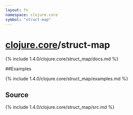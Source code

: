 ```yaml
---
layout: fn
namespace: clojure.core
symbol: "struct-map"
---
```


# [clojure.core](../)/struct-map

{% include 1.4.0/clojure.core/struct_map/docs.md %}

##Examples

{% include 1.4.0/clojure.core/struct_map/examples.md %}
## Source
{% include 1.4.0/clojure.core/struct_map/src.md %}

